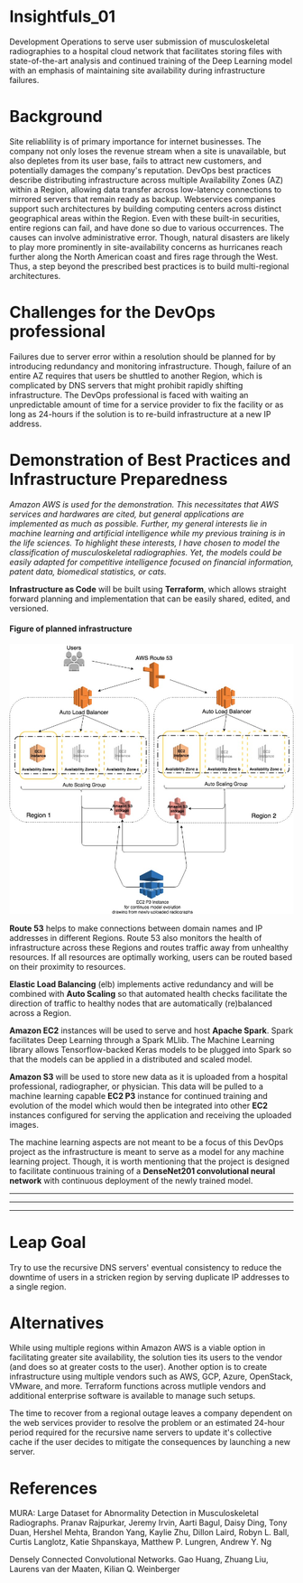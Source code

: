 # Insightfuls_01
Development Operations to serve user submission of musculoskeletal radiographies to a hospital cloud network that facilitates storing files with state-of-the-art analysis and continued training of the Deep Learning model with an emphasis of maintaining site availability during infrastructure failures. 

# Background
Site reliablility is of primary importance for internet businesses. The company not only loses the revenue stream when a site is unavailable, but also depletes from its user base, fails to attract new customers, and potentially damages the company's reputation. DevOps best practices describe distributing infrastructure across multiple Availability Zones (AZ) within a Region, allowing data transfer across low-latency connections to mirrored servers that remain ready as backup. Webservices companies support such architectures by building computing centers across distinct geographical areas within the Region. Even with these built-in securities, entire regions can fail, and have done so due to various occurrences. The causes can involve administrative error. Though, natural disasters are likely to play more prominently in site-availability concerns as hurricanes reach further along the North American coast and fires rage through the West. Thus, a step beyond the prescribed best practices is to build multi-regional architectures. 

# Challenges for the DevOps professional
Failures due to server error within a resolution should be planned for by introducing redundancy and monitoring infrastructure. Though, failure of an entire AZ requires that users be shuttled to another Region, which is complicated by DNS servers that might prohibit rapidly shifting infrastructure. The DevOps professional is faced with waiting an unpredictable amount of time for a service provider to fix the facility or as long as 24-hours if the solution is to re-build infrastructure at a new IP address. 

# Demonstration of Best Practices and Infrastructure Preparedness
*Amazon AWS is used for the demonstration. This necessitates that AWS services and hardwares are cited, but general applications are implemented as much as possible. Further, my general interests lie in machine learning and artificial intelligence while my previous training is in the life sciences. To highlight these interests, I have chosen to model the classification of musculoskeletal radiographies. Yet, the models could be easily adapted for competitive intelligence focused on financial information, patent data, biomedical statistics, or cats.* 

  **Infrastructure as Code** will be built using **Terraform**, which allows straight forward planning and implementation that can be easily shared, edited, and versioned.  

#### Figure of planned infrastructure
![Infrastructure](Cloud.jpg)


  **Route 53** helps to make connections between domain names and IP addresses in different Regions. Route 53 also monitors the health of infrastructure across these Regions and routes traffic away from unhealthy resources. If all resources are optimally working, users can be routed based on their proximity to resources.  

  **Elastic Load Balancing** (elb) implements active redundancy and will be combined with **Auto Scaling** so that automated health checks facilitate the direction of traffic to healthy nodes that are automatically (re)balanced across a Region.

  **Amazon EC2** instances will be used to serve and host **Apache Spark**. Spark facilitates Deep Learning through a Spark MLlib. The Machine Learning library allows Tensorflow-backed Keras models to be plugged into Spark so that the models can be applied in a distributed and scaled model. 

  **Amazon S3** will be used to store new data as it is uploaded from a hospital professional, radiographer, or physician. This data will be pulled to a machine learning capable **EC2 P3** instance for continued training and evolution of the model which would then be integrated into other **EC2** instances configured for serving the application and receiving the uploaded images. 

  The machine learning aspects are not meant to be a focus of this DevOps project as the infrastructure is meant to serve as a model for any machine learning project. Though, it is worth mentioning that the project is designed to facilitate continuous training of a **DenseNet201 convolutional neural network** with continuous deployment of the newly trained model.

  ** **

  ** **

  ** **

# Leap Goal
Try to use the recursive DNS servers' eventual consistency to reduce the downtime of users in a stricken region by serving duplicate IP addresses to a single region. 

# Alternatives
While using multiple regions within Amazon AWS is a viable option in facilitating greater site availability, the solution ties its users to the vendor (and does so at greater costs to the user). Another option is to create infrastructure using multiple vendors such as AWS, GCP, Azure, OpenStack, VMware, and more. Terraform functions across mutliple vendors and additional enterprise software is available to manage such setups. 

The time to recover from a regional outage leaves a company dependent on the web services provider to resolve the problem or an estimated 24-hour period required for the recursive name servers to update it's collective cache if the user decides to mitigate the consequences by launching a new server. 

# References
MURA: Large Dataset for Abnormality Detection in Musculoskeletal Radiographs.
Pranav Rajpurkar, Jeremy Irvin, Aarti Bagul, Daisy Ding, Tony Duan, Hershel Mehta, Brandon Yang, Kaylie Zhu, Dillon Laird, Robyn L. Ball, Curtis Langlotz, Katie Shpanskaya, Matthew P. Lungren, Andrew Y. Ng

Densely Connected Convolutional Networks.
Gao Huang, Zhuang Liu, Laurens van der Maaten, Kilian Q. Weinberger


